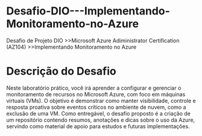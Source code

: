 # Desafio-DIO---Implementando-Monitoramento-no-Azure
Desafio de Projeto DIO >>Microsoft Azure Adiministrator Certification (AZ104) >>Implementando Monitoramento no Azure

# Descrição do Desafio
Neste laboratório prático, você irá aprender a configurar e gerenciar o monitoramento de recursos no Microsoft Azure, com foco em máquinas virtuais (VMs). O objetivo é demonstrar como manter visibilidade, controle e resposta proativa sobre eventos críticos no ambiente de nuvem, como a exclusão de uma VM. Como entregável, o desafio proposto é a criação de um repositório contendo resumos, anotações e dicas sobre o uso da Azure, servindo como material de apoio para estudos e futuras implementações.
